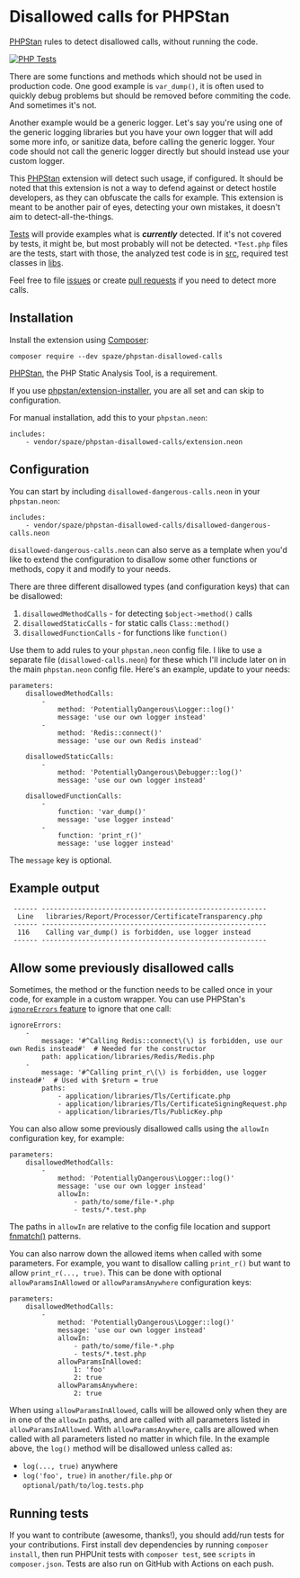 # Disallowed calls for PHPStan
[PHPStan](https://github.com/phpstan/phpstan) rules to detect disallowed calls, without running the code.

[![PHP Tests](https://github.com/spaze/phpstan-disallowed-calls/workflows/PHP%20Tests/badge.svg)](https://github.com/spaze/phpstan-disallowed-calls/actions?query=workflow%3A%22PHP+Tests%22)

There are some functions and methods which should not be used in production code. One good example is `var_dump()`,
it is often used to quickly debug problems but should be removed before commiting the code. And sometimes it's not.

Another example would be a generic logger. Let's say you're using one of the generic logging libraries but you have your own logger
that will add some more info, or sanitize data, before calling the generic logger. Your code should not call the generic logger directly
but should instead use your custom logger.

This [PHPStan](https://github.com/phpstan/phpstan) extension will detect such usage, if configured. It should be noted that this extension
is not a way to defend against or detect hostile developers, as they can obfuscate the calls for example. This extension is meant to be
another pair of eyes, detecting your own mistakes, it doesn't aim to detect-all-the-things.

[Tests](tests) will provide examples what is ***currently*** detected. If it's not covered by tests, it might be, but most probably will not be detected.
`*Test.php` files are the tests, start with those, the analyzed test code is in [src](tests/src), required test classes in [libs](tests/libs).

Feel free to file [issues](https://github.com/spaze/phpstan-disallowed-calls/issues) or create [pull requests](https://github.com/spaze/phpstan-disallowed-calls/pulls) if you need to detect more calls.

## Installation

Install the extension using [Composer](https://getcomposer.org/):
```
composer require --dev spaze/phpstan-disallowed-calls
```

[PHPStan](https://github.com/phpstan/phpstan), the PHP Static Analysis Tool, is a requirement.

If you use [phpstan/extension-installer](https://github.com/phpstan/extension-installer), you are all set and can skip to configuration.

For manual installation, add this to your `phpstan.neon`:

```neon
includes:
    - vendor/spaze/phpstan-disallowed-calls/extension.neon
```


## Configuration

You can start by including `disallowed-dangerous-calls.neon` in your `phpstan.neon`:

```neon
includes:
    - vendor/spaze/phpstan-disallowed-calls/disallowed-dangerous-calls.neon
```

`disallowed-dangerous-calls.neon` can also serve as a template when you'd like to extend the configuration to disallow some other functions or methods, copy it and modify to your needs.

There are three different disallowed types (and configuration keys) that can be disallowed:

1. `disallowedMethodCalls` - for detecting `$object->method()` calls
2. `disallowedStaticCalls` - for static calls `Class::method()`
3. `disallowedFunctionCalls` - for functions like `function()`

Use them to add rules to your `phpstan.neon` config file. I like to use a separate file (`disallowed-calls.neon`) for these which I'll include later on in the main `phpstan.neon` config file. Here's an example, update to your needs:

```neon
parameters:
    disallowedMethodCalls:
        -
            method: 'PotentiallyDangerous\Logger::log()'
            message: 'use our own logger instead'
        -
            method: 'Redis::connect()'
            message: 'use our own Redis instead'

    disallowedStaticCalls:
        -
            method: 'PotentiallyDangerous\Debugger::log()'
            message: 'use our own logger instead'

    disallowedFunctionCalls:
        -
            function: 'var_dump()'
            message: 'use logger instead'
        -
            function: 'print_r()'
            message: 'use logger instead'
```

The `message` key is optional.

## Example output

```
 ------ --------------------------------------------------------
  Line   libraries/Report/Processor/CertificateTransparency.php
 ------ --------------------------------------------------------
  116    Calling var_dump() is forbidden, use logger instead
 ------ --------------------------------------------------------
```

## Allow some previously disallowed calls

Sometimes, the method or the function needs to be called once in your code, for example in a custom wrapper. You can use PHPStan's [`ignoreErrors` feature](https://github.com/phpstan/phpstan#ignore-error-messages-with-regular-expressions) to ignore that one call:

```neon
ignoreErrors:
    -
        message: '#^Calling Redis::connect\(\) is forbidden, use our own Redis instead#'  # Needed for the constructor
        path: application/libraries/Redis/Redis.php
    -
        message: '#^Calling print_r\(\) is forbidden, use logger instead#'  # Used with $return = true
        paths:
            - application/libraries/Tls/Certificate.php
            - application/libraries/Tls/CertificateSigningRequest.php
            - application/libraries/Tls/PublicKey.php
```

You can also allow some previously disallowed calls using the `allowIn` configuration key, for example:

```neon
parameters:
    disallowedMethodCalls:
        -
            method: 'PotentiallyDangerous\Logger::log()'
            message: 'use our own logger instead'
            allowIn:
                - path/to/some/file-*.php
                - tests/*.test.php
```

The paths in `allowIn` are relative to the config file location and support [fnmatch()](https://www.php.net/function.fnmatch) patterns.

You can also narrow down the allowed items when called with some parameters. For example, you want to disallow calling `print_r()` but want to allow `print_r(..., true)`.
This can be done with optional `allowParamsInAllowed` or `allowParamsAnywhere` configuration keys:

```neon
parameters:
    disallowedMethodCalls:
        -
            method: 'PotentiallyDangerous\Logger::log()'
            message: 'use our own logger instead'
            allowIn:
                - path/to/some/file-*.php
                - tests/*.test.php
            allowParamsInAllowed:
                1: 'foo'
                2: true
            allowParamsAnywhere:
                2: true
```

When using `allowParamsInAllowed`, calls will be allowed only when they are in one of the `allowIn` paths, and are called with all parameters listed in `allowParamsInAllowed`.
With `allowParamsAnywhere`, calls are allowed when called with all parameters listed no matter in which file. In the example above, the `log()` method will be disallowed unless called as:
- `log(..., true)` anywhere
- `log('foo', true)` in `another/file.php` or `optional/path/to/log.tests.php`

## Running tests

If you want to contribute (awesome, thanks!), you should add/run tests for your contributions.
First install dev dependencies by running `composer install`, then run PHPUnit tests with `composer test`, see `scripts` in `composer.json`. Tests are also run on GitHub with Actions on each push.
